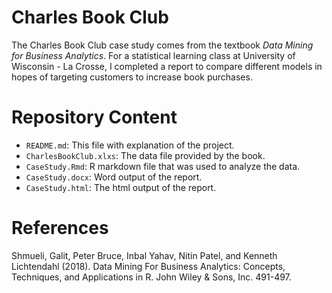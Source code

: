 # Charles Book Club

The Charles Book Club case study comes from the textbook *Data Mining for Business Analytics*. For a statistical learning class at University of Wisconsin - La Crosse, I completed a report to compare different models in hopes of targeting customers to increase book purchases.


# Repository Content
- `README.md`: This file with explanation of the project.
- `CharlesBookClub.xlxs`: The data file provided by the book.
- `CaseStudy.Rmd`: R markdown file that was used to analyze the data.
- `CaseStudy.docx`: Word output of the report.
- `CaseStudy.html`: The html output of the report.


# References

Shmueli, Galit, Peter Bruce, Inbal Yahav, Nitin Patel, and Kenneth Lichtendahl (2018). Data Mining For Business Analytics: Concepts, Techniques, and Applications in R. John Wiley & Sons, Inc. 491-497.


